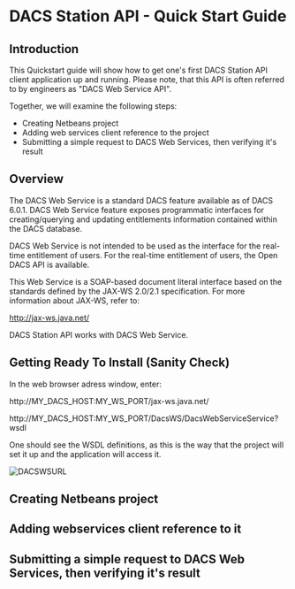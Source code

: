 # DACS Station API - Quick Start Guide

## Introduction

This Quickstart guide will show how to get one's first DACS Station API client application up and running.  Please note, that this API is often referred to by engineers as "DACS Web Service API".    

Together, we will examine the following steps: 

* Creating Netbeans project
* Adding web services client reference to the project
* Submitting a simple request to DACS Web Services, then verifying it's result 
 
## Overview

The DACS Web Service is a standard DACS feature available as of DACS 6.0.1.  DACS Web Service feature exposes programmatic interfaces for creating/querying and updating entitlements information contained within the DACS database. 

DACS Web Service is not intended to be used as the interface for the real-time entitlement of users. For the real-time entitlement of users, the Open DACS API is available.

This Web Service is a SOAP-based document literal interface based on the standards defined by the JAX-WS 2.0/2.1 specification. For more information about JAX-WS, refer to: 

http://jax-ws.java.net/

DACS Station API works with DACS Web Service.

## Getting Ready To Install (Sanity Check)

In the web browser adress window, enter:

http://MY_DACS_HOST:MY_WS_PORT/jax-ws.java.net/


http://MY_DACS_HOST:MY_WS_PORT/DacsWS/DacsWebServiceService?wsdl

One should see the WSDL definitions, as this is the way that the project will set it up and the application will access it.

![DACSWSURL](https://github.com/TR-API-Samples/Quickstart.DACSStationAPI/blob/master/DACSWSURL.gif)

## Creating Netbeans project

## Adding webservices client reference to it

## Submitting a simple request to DACS Web Services, then verifying it's result 
